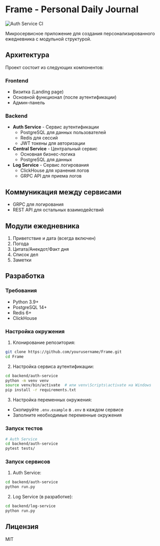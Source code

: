 # Frame - Personal Daily Journal

![Auth Service CI](https://github.com/mmadc0der/Frame/tree/main/backend/auth-service)

Микросервисное приложение для создания персонализированного ежедневника с модульной структурой.

## Архитектура

Проект состоит из следующих компонентов:

### Frontend
- Визитка (Landing page)
- Основной функционал (после аутентификации)
- Админ-панель

### Backend
- **Auth Service** - Сервис аутентификации
  - PostgreSQL для данных пользователей
  - Redis для сессий
  - JWT токены для авторизации
- **Central Service** - Центральный сервис
  - Основная бизнес-логика
  - PostgreSQL для данных
- **Log Service** - Сервис логирования
  - ClickHouse для хранения логов
  - GRPC API для приема логов

## Коммуникация между сервисами
- GRPC для логирования
- REST API для остальных взаимодействий

## Модули ежедневника
1. Приветствие и дата (всегда включен)
2. Погода
3. Цитата/Анекдот/Факт дня
4. Список дел
5. Заметки

## Разработка

### Требования
- Python 3.9+
- PostgreSQL 14+
- Redis 6+
- ClickHouse

### Настройка окружения

1. Клонирование репозитория:
```bash
git clone https://github.com/yourusername/Frame.git
cd Frame
```

2. Настройка сервиса аутентификации:
```bash
cd backend/auth-service
python -m venv venv
source venv/bin/activate  # или venv\Scripts\activate на Windows
pip install -r requirements.txt
```

3. Настройка переменных окружения:
- Скопируйте `.env.example` в `.env` в каждом сервисе
- Заполните необходимые переменные окружения

### Запуск тестов

```bash
# Auth Service
cd backend/auth-service
pytest tests/
```

### Запуск сервисов

1. Auth Service:
```bash
cd backend/auth-service
python run.py
```

2. Log Service (в разработке):
```bash
cd backend/log-service
python run.py
```

## Лицензия

MIT
